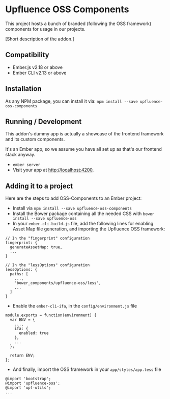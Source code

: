 # Upfluence OSS Components

This project hosts a bunch of branded (following the OSS framework)
components for usage in our projects.

[Short description of the addon.]


Compatibility
------------------------------------------------------------------------------

* Ember.js v2.18 or above
* Ember CLI v2.13 or above


Installation
------------------------------------------------------------------------------

As any NPM package, you can install it via:
 `npm install --save upfluence-oss-components`

## Running / Development

This addon's dummy app is actually a showcase of the frontend framework
and its custom components.

It's an Ember app, so we assume you have all set up as that's our
frontend stack anyway.

* `ember server`
* Visit your app at [http://localhost:4200](http://localhost:4200).

## Adding it to a project

Here are the steps to add OSS-Components to an Ember project:

* Install via `npm install --save upfluence-oss-components`
* Install the Bower package containing all the needed CSS with `bower
  install --save upfluence-oss`
* In your `ember-cli-build.js` file, add the following lines for enabling Asset Map file generation, and importing the Upfluence OSS framework:

```
// In the "fingerprint" configuration
fingerprint: {
  generateAssetMap: true,
  ...
}

// In the "lessOptions" configuration
lessOptions: {
  paths: [
    ...,
    'bower_components/upfluence-oss/less',
    ...
  ]
}
```
* Enable the `ember-cli-ifa`, in the `config/environment.js` file

```
module.exports = function(environment) {
  var ENV = {
    ...,
    ifa: {
      enabled: true
    },
    ...
  };

  return ENV;
};
```

* And finally, import the OSS framework in your `app/styles/app.less` file

```
@import 'bootstrap';
@import 'upfluence-oss';
@import 'upf-utils';
...
```
